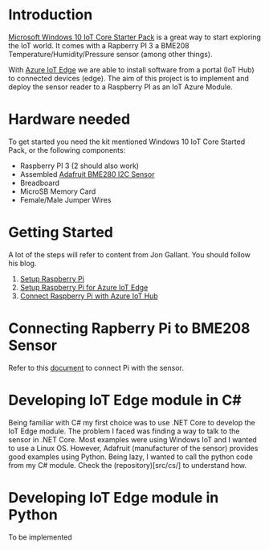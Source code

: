 # Introduction

[Microsoft Windows 10 IoT Core Starter Pack](https://developer.microsoft.com/en-us/windows/iot/Docs/AdafruitMakerKit.htm)  is a great way to start exploring the IoT world. It comes with a Rapberry PI 3 a BME208 Temperature/Humidity/Pressure sensor (among other things).

With [Azure IoT Edge](https://docs.microsoft.com/en-us/azure/iot-edge/) we are able to install software from a portal (IoT Hub) to connected devices (edge). The aim of this project is to implement and deploy the sensor reader to a Raspberry PI as an IoT Azure Module.

# Hardware needed

To get started you need the kit mentioned Windows 10 IoT Core Started Pack, or the following components:

- Raspberry PI 3 (2 should also work)
- Assembled [Adafruit BME280 I2C Sensor](https://www.adafruit.com/product/2652)
- Breadboard
- MicroSB Memory Card
- Female/Male Jumper Wires

# Getting Started

A lot of the steps will refer to content from Jon Gallant. You should follow his blog.

1. [Setup Raspberry Pi](https://blog.jongallant.com/2017/11/raspberrypi-setup/)
2. [Setup Raspberry Pi for Azure IoT Edge](https://blog.jongallant.com/2017/11/azure-iot-edge-raspberrypi/)
3. [Connect Raspberry Pi with Azure IoT Hub](https://docs.microsoft.com/en-us/azure/iot-edge/tutorial-simulate-device-Linux)


# Connecting Rapberry Pi to BME208 Sensor
Refer to this [document](https://microsoft.hackster.io/en-US/windows-iot/weather-station-67e40d) to connect Pi with the sensor.

# Developing IoT Edge module in C#

Being familiar with C# my first choice was to use .NET Core to develop the IoT Edge module. The problem I faced was finding a way to talk to the sensor in .NET Core. Most examples were using Windows IoT and I wanted to use a Linux OS. However, Adafruit (manufacturer of the sensor) provides good examples using Python. Being lazy, I wanted to call the python code from my C# module. Check the (repository)[src/cs/] to understand how.

# Developing IoT Edge module in Python
To be implemented